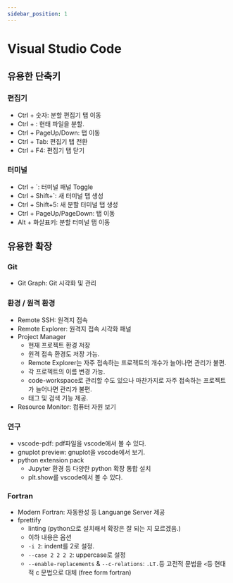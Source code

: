 ```yaml
---
sidebar_position: 1
---
```

# Visual Studio Code
## 유용한 단축키
### 편집기
* Ctrl + 숫자: 분할 편집기 탭 이동
* Ctrl + \: 현태 파일을 분할.
* Ctrl + PageUp/Down: 탭 이동
* Ctrl + Tab: 편집기 탭 전환
* Ctrl + F4: 편집기 탭 닫기
### 터미널
* Ctrl + `: 터미널 패널 Toggle
* Ctrl + Shift+`: 새 터미널 탭 생성
* Ctrl + Shift+5: 새 분할 터미널 탭 생성
* Ctrl + PageUp/PageDown: 탭 이동
* Alt + 화살표키: 분할 터미널 탭 이동

## 유용한 확장
### Git
* Git Graph: Git 시각화 및 관리
### 환경 / 원격 환경
* Remote SSH: 원격지 접속
* Remote Explorer: 원격지 접속 시각화 패널
* Project Manager
    - 현재 프로젝트 환경 저장
    - 원격 접속 환경도 저장 가능.
    - Remote Explorer는 자주 접속하는 프로젝트의 개수가 늘어나면 관리가 불편.
    - 각 프로젝트의 이름 변경 가능.
    - code-workspace로 관리할 수도 있으나 마찬가지로 자주 접속하는 프로젝트가 늘어나면 관리가 불편.
    - 태그 및 검색 기능 제공.
* Resource Monitor: 컴퓨터 자원 보기
### 연구
* vscode-pdf: pdf파일을 vscode에서 볼 수 있다.
* gnuplot preview: gnuplot을 vscode에서 보기.
* python extension pack
    - Jupyter 환경 등 다양한 python 확장 통합 설치
    - plt.show를 vscode에서 볼 수 있다.
### Fortran
* Modern Fortran: 자동완성 등 Languange Server 제공
* fprettify
    - linting (python으로 설치해서 확장은 잘 되는 지 모르겠음.)
    - 이하 내용은 옵션
    - `-i 2`: indent를 2로 설정.
    - `--case 2 2 2 2`: uppercase로 설정
    - `--enable-replacements` & `--c-relations`: `.LT.`등 고전적 문법을 `<`등 현대적 c 문법으로 대체 (free form fortran)